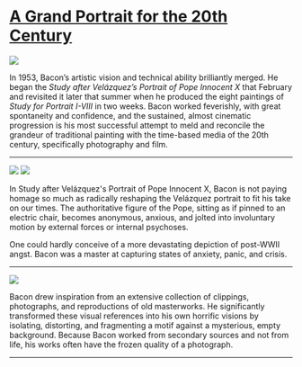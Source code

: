 # [A Grand Portrait for the 20th Century](http://artstories.artsmia.org/#/stories/1194)

![](http://cdn.dx.artsmia.org/thumbs/tn_2014_TDX_MIAArtStories_442.jpg)

In 1953, Bacon’s artistic vision and technical ability brilliantly merged. He began the *Study after Velázquez’s Portrait of Pope Innocent X* that February and revisited it later that summer when he produced the eight paintings of *Study for Portrait I-VIII* in two weeks. Bacon worked feverishly, with great spontaneity and confidence, and the sustained, almost cinematic progression is his most successful attempt to meld and reconcile the grandeur of traditional painting with the time-based media of the 20th century, specifically photography and film.

---

![](http://cdn.dx.artsmia.org/thumbs/tn_2014_TDX_MIAArtStories_355.jpg)
![](http://cdn.dx.artsmia.org/thumbs/tn_2014_TDX_MIAArtStories_401.jpg)

In Study after Velázquez's Portrait of Pope Innocent X, Bacon is not paying homage so much as radically reshaping the Velázquez portrait to fit his take on our times. The authoritative figure of the Pope, sitting as if pinned to an electric chair, becomes anonymous, anxious, and jolted into involuntary motion by external forces or internal psychoses.

One could hardly conceive of a more devastating depiction of post-WWII angst. Bacon was a master at capturing states of anxiety, panic, and crisis.

---

![](http://cdn.dx.artsmia.org/thumbs/tn_2014_TDX_MIAArtStories_428.jpg)

Bacon drew inspiration from an extensive collection of clippings, photographs, and reproductions of old masterworks. He significantly transformed these visual references into his own horrific visions by isolating, distorting, and fragmenting a motif against a mysterious, empty background. Because Bacon worked from secondary sources and not from life, his works often have the frozen quality of a photograph.

---
